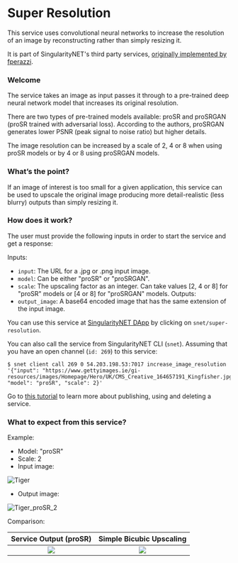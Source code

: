 [issue-template]: ../../../issues/new?template=BUG_REPORT.md
[feature-template]: ../../../issues/new?template=FEATURE_REQUEST.md

<!--
<a href="https://singularitynet.io/">
<img align="right" src="../assets/logo/singularityNETblue.png" alt="drawing" width="160"/>
</a>
-->

# Super Resolution

This service uses convolutional neural networks to increase the resolution of an image by reconstructing rather than simply resizing it.

It is part of SingularityNET's third party services, [originally implemented by fperazzi](https://github.com/fperazzi/proSR).

### Welcome

The service takes an image as input passes it through to a pre-trained deep neural network model that increases its original resolution.

There are two types of pre-trained models available: proSR and proSRGAN (proSR trained with adversarial loss). According to the authors, proSRGAN generates lower PSNR (peak signal to noise ratio) but higher details. 

The image resolution can be increased by a scale of 2, 4 or 8 when using proSR models or by 4 or 8 using proSRGAN models.

### What’s the point?

If an image of interest is too small for a given application, this service can be used to upscale the original image producing more detail-realistic (less blurry) outputs than simply resizing it.

### How does it work?

The user must provide the following inputs in order to start the service and get a response:

Inputs:
  - `input`: The URL for a .jpg or .png input image.
  - `model`: Can be either "proSR" or "proSRGAN".
  - `scale`: The upscaling factor as an integer. Can take values \[2, 4 or 8\] for "proSR" models or \[4 or 8\] for "proSRGAN" models.
Outputs:
  - `output_image`: A base64 encoded image that has the same extension of the input image.

You can use this service at [SingularityNET DApp](http://alpha.singularitynet.io/) by clicking on `snet/super-resolution`.

You can also call the service from SingularityNET CLI (`snet`). Assuming that you have an open channel (`id: 269`) to this service:

```
$ snet client call 269 0 54.203.198.53:7017 increase_image_resolution '{"input": "https://www.gettyimages.ie/gi-resources/images/Homepage/Hero/UK/CMS_Creative_164657191_Kingfisher.jpg", "model": "proSR", "scale": 2}'
```

Go to [this tutorial](https://github.com/singnet/wiki/tree/master/tutorials/howToPublishService) to learn more about publishing, using and deleting a service.

### What to expect from this service?

Example:

- Model: "proSR"
- Scale: 2
- Input image:

![Tiger](assets/users_guide/tiger_original.jpeg)

- Output image:

![Tiger_proSR_2](assets/users_guide/tiger_proSR_2.jpeg)

Comparison:

Service Output (proSR)             | Simple Bicubic Upscaling
:---------------------------------:|:-------------------------:
<img src="assets/users_guide/tiger_proSR_2.jpeg"> | <img src="assets/users_guide/tiger_bicubic.jpeg">
